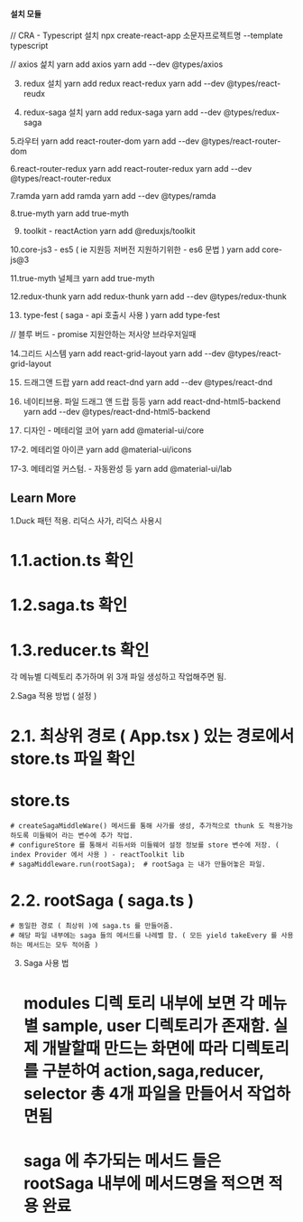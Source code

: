 #### 설치 모듈  ###

// CRA - Typescript 설치
 npx create-react-app 소문자프로젝트명 --template typescript

// axios 섩치
 yarn add axios 
 yarn add --dev @types/axios

3. redux 설치 
yarn add redux react-redux
yarn add --dev @types/react-reudx

4. redux-saga 설치
yarn add redux-saga
yarn add --dev @types/redux-saga

5.라우터
yarn add react-router-dom
yarn add --dev @types/react-router-dom

6.react-router-redux
yarn add react-router-redux
yarn add --dev @types/react-router-redux

7.ramda
yarn add ramda
yarn add --dev @types/ramda

8.true-myth
yarn add true-myth

9. toolkit - reactAction 
yarn add @reduxjs/toolkit

10.core-js3 - es5 ( ie 지원등 저버전 지원하기위한 - es6 문법 ) 
yarn add core-js@3

11.true-myth 널체크
yarn add true-myth

12.redux-thunk
yarn add redux-thunk
yarn add --dev @types/redux-thunk

13. type-fest  ( saga - api 호출시 사용 ) 
yarn add type-fest

// 블루 버드 - promise 지원안하는 저사양 브라우저일때 

14.그리드 시스템
yarn add react-grid-layout
yarn add --dev @types/react-grid-layout

15. 드래그앤 드랍 
yarn add react-dnd 
yarn add --dev @types/react-dnd

16. 네이티브용. 파일 드래그 앤 드랍 등등
yarn add react-dnd-html5-backend
yarn add --dev @types/react-dnd-html5-backend


17. 디자인 - 메테리얼 코어 
yarn add @material-ui/core

17-2. 메테리얼 아이콘 
yarn add @material-ui/icons

17-3. 메테리얼 커스텀. - 자동완성 등
yarn add @material-ui/lab


## Learn More

1.Duck 패턴 적용. 리덕스 사가, 리덕스 사용시 
 # 1.1.action.ts 확인 
 # 1.2.saga.ts 확인
 # 1.3.reducer.ts 확인 
 
 각 메뉴별 디렉토리 추가하며 위 3개 파일 생성하고 작업해주면 됨. 
 
 2.Saga 적용 방법  ( 설정 )
  # 2.1. 최상위 경로 ( App.tsx ) 있는 경로에서 store.ts 파일 확인 
  # store.ts 
    # createSagaMiddleWare() 메서드를 통해 사가를 생성, 추가적으로 thunk 도 적용가능하도록 미들웨어 라는 변수에 추가 작업. 
    # configureStore 를 통해서 리듀서와 미들웨어 설정 정보를 store 변수에 저장. ( index Provider 에서 사용 ) - reactToolkit lib
    # sagaMiddleware.run(rootSaga);  # rootSaga 는 내가 만들어놓은 파일. 
    
  # 2.2. rootSaga  ( saga.ts ) 
    # 동일한 경로 ( 최상위 )에 saga.ts 를 만들어줌. 
    # 해당 파일 내부에는 saga 들의 메서드를 나레벨 함. ( 모든 yield takeEvery 를 사용하는 메서드는 모두 적어줌 ) 
    
    
 3. Saga 사용 법 
    # modules 디렉 토리 내부에 보면 각 메뉴별 sample, user 디렉토리가 존재함. 실제 개발할때 만드는 화면에 따라 디렉토리를 구분하여 action,saga,reducer, selector 총 4개 파일을 만들어서 작업하면됨 
    # saga 에 추가되는 메서드 들은 rootSaga 내부에 메서드명을 적으면 적용 완료
    
  
    
  
    
    
    
      
 
 
 


